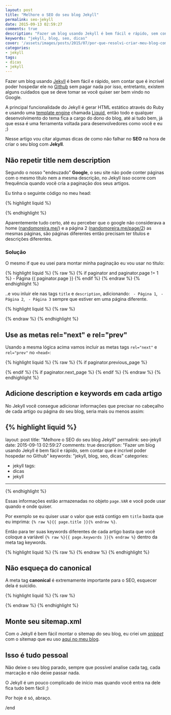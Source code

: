 ```yaml
---
layout: post
title: "Melhore o SEO do seu blog Jekyll"
permalink: seo-jekyll
date: 2015-09-13 02:59:27
comments: true
description: "Fazer um blog usando Jekyll é bem fácil e rápido, sem contar que é incrível poder hospedar no Github"
keywords: "jekyll, blog, seo, dicas"
cover: '/assets/images/posts/2015/07/por-que-resolvi-criar-meu-blog-com-o-jekyll.jpg'
categories:
- jekyll
tags:
- dicas
- jekyll
---
```


Fazer um blog usando [Jekyll](http://jekyllrb.com/) é bem fácil e rápido, sem contar que é incrível poder hospedar ele no [Github](http://github.com/nandomoreirame/nandomoreirame.github.io) sem pagar nada por isso, entretanto, existem alguns cuidados que se deve tomar se você quiser ser bem vindo no Google.

A principal funcionalidade do Jekyll é gerar HTML estático através do Ruby e usando uma [template engine](https://en.wikipedia.org/wiki/Comparison_of_web_template_engines) chamada [Liquid](https://github.com/Shopify/liquid/wiki), então todo e qualquer desenvolvimento do tema fica a cargo do dono do blog, até ai tudo bem, já que essa é uma ferramenta voltada para desenvolvedores como você e eu ;)

Nesse artigo vou citar algumas dicas de como não falhar no **SEO** na hora de criar o seu blog com **Jekyll**.

## Não repetir title nem description

Segundo o nosso "endeuzado" **Google**, o seu site não pode conter páginas com o mesmo título nem a mesma descrição, no Jekyll isso ocorre com frequência quando você cria a paginação dos seus artigos.

Eu tinha o seguinte código no meu head:

{% highlight liquid %}
<title>
{% raw %}
  {% if page.title == "Home" %}
    {{ site.name }} &bull; {{ site.description }}
  {% else %}
    {{ page.title }} &bull; {{ site.name }}
  {% endif %}
{% endraw %}
</title>
{% endhighlight %}

Aparentemente tudo certo, até eu perceber que o google não considerava a home ([nandomoreira.me/](http://nandomoreira.me/)) e a página 2 ([nandomoreira.me/page/2](http://nandomoreira.me/page/2)) as mesmas páginas, são páginas diferentes então precisam ter títulos e descrições diferentes.

### Solução

O mesmo if que eu usei para montar minha paginação eu vou usar no titulo:

{% highlight liquid %}
{% raw %}
{% if paginator and paginator.page != 1 %} - Página {{ paginator.page }} {% endif %}
{% endraw %}
{% endhighlight %}

..e vou inluir ele nas tags `title` e `description`, adicionando: ` - Página 1`, ` - Página 2`, ` - Página 3` sempre que estiver em uma página diferente.

{% highlight liquid %}
{% raw %}
<title>
  {% if page.title == "Home" %}
    {{ site.name }} &bull; {{ site.description }}
    {% if paginator and paginator.page != 1 %} - Página {{ paginator.page }} {% endif %}
  {% else %}
    {{ page.title }} &bull; {{ site.name }}
  {% endif %}
</title>

<meta name="description" content="{% if page.description %}{{ page.description | strip_html | strip_newlines | truncate: 160 }}{% else %}{{ site.description }}{% endif %}{%if paginator and paginator.page != 1 %} - Página {{ paginator.page }}{% endif %}">
{% endraw %}
{% endhighlight %}

## Use as metas rel="next" e rel="prev"

Usando a mesma lógica acima vamos incluir as metas tags `rel="next"` e `rel="prev"` no `<head>`:

{% highlight liquid %}
{% raw %}
{% if paginator.previous_page %}
  <link rel="prev" href="{{ paginator.previous_page_path | prepend: site.baseurl | prepend: site.url }}">
{% endif %}
{% if paginator.next_page %}
  <link rel="next" href="{{ paginator.next_page_path | prepend: site.baseurl | prepend: site.url }}">
{% endif %}
{% endraw %}
{% endhighlight %}

## Adicione description e keywords em cada artigo

No Jekyll você consegue adicionar informações que precisar no cabeçalho de cada artigo ou página do seu blog, seria mais ou menos assim:

{% highlight liquid %}
---
layout: post
title: "Melhore o SEO do seu blog Jekyll"
permalink: seo-jekyll
date: 2015-09-13 02:59:27
comments: true
description: "Fazer um blog usando Jekyll é bem fácil e rápido, sem contar que é incrível poder hospedar no Github"
keywords: "jekyll, blog, seo, dicas"
categories:
 - jekyll
tags:
 - dicas
 - jekyll
---
{% endhighlight %}

Essas informações estão armazenadas no objeto `page.VAR` e você pode usar quando e onde quiser.

Por exemplo se eu quiser usar o valor que está contigo em `title` basta que eu imprima: `{% raw %}{{ page.title }}{% endraw %}`.

Então para ter suas keywords diferentes de cada artigo basta que você coloque a variável `{% raw %}{{ page.keywords }}{% endraw %}` dentro da meta tag keywords.

{% highlight liquid %}
{% raw %}
<meta name="keywords" content="{% if page.keywords %}{{ page.keywords }}{% else %}{{ site.keywords }}{% endif %}">
{% endraw %}
{% endhighlight %}

## Não esqueça do canonical

A meta tag **canonical** é extremamente importante para o SEO, esquecer dela é suicídio.

{% highlight liquid %}
{% raw %}
<link rel="canonical" href="{{ page.url | replace:'index.html','' | prepend: site.baseurl | prepend: site.url }}">
{% endraw %}
{% endhighlight %}

## Monte seu sitemap.xml

Com o Jekyll é bem fácil montar o sitemap do seu blog, eu criei um *[snippet](https://gist.github.com/nandomoreirame/448f4f98af7d26cf0c8c)* com o sitemap que eu uso [aqui no meu blog](/sitemap.xml).

## Isso é tudo pessoal

Não deixe o seu blog parado, sempre que possível analise cada tag, cada marcação e não deixe passar nada.

O Jekyll é um pouco complicado de início mas quando você entra na dele fica tudo bem fácil ;)

Por hoje é só, abraço.

/end
